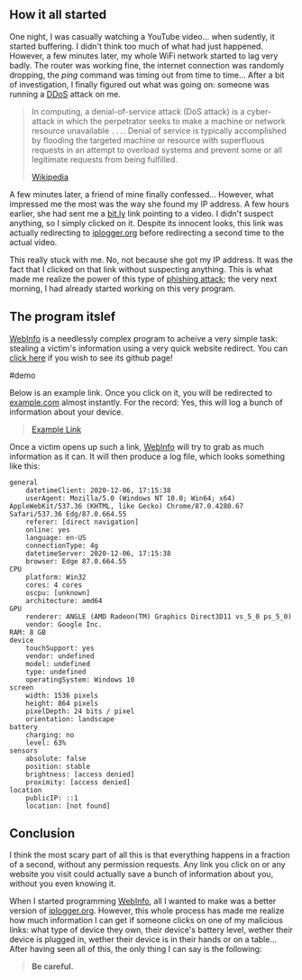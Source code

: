 ## How it all started

One night, I was casually watching a YouTube video... when sudently, it started buffering. I didn't think too much of what had just happened. However, a few minutes later, my whole WiFi network started to lag very badly. The router was working fine, the internet connection was randomly dropping, the _ping_ command was timing out from time to time... After a bit of investigation, I finally figured out what was going on: someone was running a [DDoS](https://en.wikipedia.org/wiki/Denial-of-service_attack) attack on me.

> In computing, a denial-of-service attack (DoS attack) is a cyber-attack in which the perpetrator seeks to make a machine or network resource unavailable `...`. Denial of service is typically accomplished by flooding the targeted machine or resource with superfluous requests in an attempt to overload systems and prevent some or all legitimate requests from being fulfilled.
>
> [Wikipedia](https://en.wikipedia.org/wiki/Denial-of-service_attack)

A few minutes later, a friend of mine finally confessed... However, what impressed me the most was the way she found my IP address. A few hours earlier, she had sent me a [bit.ly](https://bit.ly/) link pointing to a video. I didn't suspect anything, so I simply clicked on it. Despite its innocent looks, this link was actually redirecting to [iplogger.org](https://iplogger.org/) before redirecting a second time to the actual video.

This really stuck with me. No, not because she got my IP address. It was the fact that I clicked on that link without suspecting anything. This is what made me realize the power of this type of [phishing attack](https://en.wikipedia.org/wiki/Phishing); the very next morning, I had already started working on this very program.

## The program itslef

[WebInfo](https://github.com/Bricktech2000/WebInfo) is a needlessly complex program to acheive a very simple task: stealing a victim's information using a very quick website redirect. You can [click here](https://github.com/Bricktech2000/WebInfo) if you wish to see its github page!

#demo

Below is an example link. Once you click on it, you will be redirected to [example.com](https://example.com/) almost instantly. For the record: Yes, this will log a bunch of information about your device.

> [Example Link](https://info.emilien.ca/FV3S0demo)

Once a victim opens up such a link, [WebInfo](https://github.com/Bricktech2000/WebInfo) will try to grab as much information as it can. It will then produce a log file, which looks something like this:

```
general
	datetimeClient: 2020-12-06, 17:15:38
	userAgent: Mozilla/5.0 (Windows NT 10.0; Win64; x64) AppleWebKit/537.36 (KHTML, like Gecko) Chrome/87.0.4280.67 Safari/537.36 Edg/87.0.664.55
	referer: [direct navigation]
	online: yes
	language: en-US
	connectionType: 4g
	datetimeServer: 2020-12-06, 17:15:38
	browser: Edge 87.0.664.55
CPU
	platform: Win32
	cores: 4 cores
	oscpu: [unknown]
	architecture: amd64
GPU
	renderer: ANGLE (AMD Radeon(TM) Graphics Direct3D11 vs_5_0 ps_5_0)
	vendor: Google Inc.
RAM: 8 GB
device
	touchSupport: yes
	vendor: undefined
	model: undefined
	type: undefined
	operatingSystem: Windows 10
screen
	width: 1536 pixels
	height: 864 pixels
	pixelDepth: 24 bits / pixel
	orientation: landscape
battery
	charging: no
	level: 63%
sensors
	absolute: false
	position: stable
	brightness: [access denied]
	proximity: [access denied]
location
	publicIP: ::1
	location: [not found]
```

## Conclusion

I think the most scary part of all this is that everything happens in a fraction of a second, without any permission requests. Any link you click on or any website you visit could actually save a bunch of information about you, without you even knowing it.

When I started programming [WebInfo](https://github.com/Bricktech2000/WebInfo), all I wanted to make was a better version of [iplogger.org](https://iplogger.org/). However, this whole process has made me realize how much information I can get if someone clicks on one of my malicious links: what type of device they own, their device's battery level, wether their device is plugged in, wether their device is in their hands or on a table... After having seen all of this, the only thing I can say is the following:

> **Be careful.**
